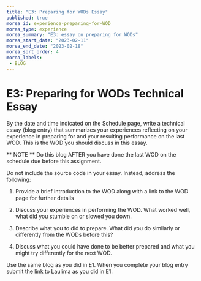 ```yaml
---
title: "E3: Preparing for WODs Essay"
published: true
morea_id: experience-preparing-for-WOD
morea_type: experience
morea_summary: "E3: essay on preparing for WODs"
morea_start_date: "2023-02-11"
morea_end_date: "2023-02-18"
morea_sort_order: 4
morea_labels:
 - BLOG
---
```


# E3: Preparing for WODs Technical Essay

By the date and time indicated on the Schedule page, 
write a technical essay (blog entry) that summarizes your experiences 
reflecting on your experience in preparing for and your resulting performance on the last WOD. This is the WOD you should discuss in this essay.

** NOTE ** Do this blog AFTER you have done the last WOD on the schedule due before this assignment. 

Do not include the source code in your essay. Instead, address the following:

 1. Provide a brief introduction to the WOD along with a link to the WOD page for further details
 
 2. Discuss your experiences in performing the WOD. What worked well, what did you stumble on or slowed you down.
 
 3. Describe what you to did to prepare. What did you do similarly or differently from the WODs before this?
 
 4. Discuss what you could have done to be better prepared and what you might try differently for the next WOD.

Use the same blog as you did in E1. When you complete your blog entry submit the 
link to Laulima as you did in E1. 